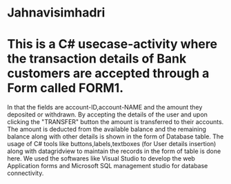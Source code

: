 # Jahnavisimhadri
# This is a C# usecase-activity where the transaction details of Bank customers are accepted through a Form called FORM1.
In that the fields are account-ID,account-NAME and the amount they deposited or withdrawn. 
By accepting the details of the user and upon clicking the "TRANSFER" button the amount is transferred to their accounts.
The amount is deducted from the available balance and the remaining balance along with other details is shown in the form of Database table.
The usage of C# tools like buttons,labels,textboxes (for User details insertion) along with datagridview to maintain the records in the form of table is done here.
We used the softwares like Visual Studio to develop the web Application forms and Microsoft SQL management studio for database connectivity.

